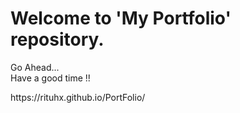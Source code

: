 # Welcome to 'My Portfolio' repository.
<p> Go Ahead... <br>
Have a good time !! </p>
 https://rituhx.github.io/PortFolio/
